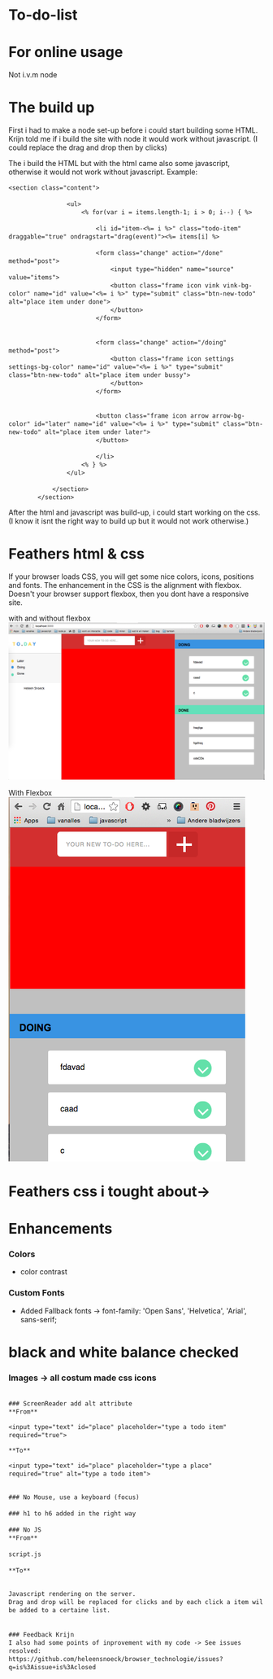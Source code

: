 # To-do-list

# For online usage
Not i.v.m node

# The build up 
First i had to make a node set-up before i could start building some HTML. Krijn told me if i build the site with node it would work without javascript. (I could replace the drag and drop then by clicks)

The i build the HTML but with the html came also some javascript, otherwise it would not work without javascript. Example:
```
<section class="content">

				<ul>
					<% for(var i = items.length-1; i > 0; i--) { %>
						
						<li id="item-<%= i %>" class="todo-item" draggable="true" ondragstart="drag(event)"><%= items[i] %>
					
						<form class="change" action="/done" method="post">
							<input type="hidden" name="source" value="items">
							<button class="frame icon vink vink-bg-color" name="id" value="<%= i %>" type="submit" class="btn-new-todo" alt="place item under done">
							</button> 
						</form>


						<form class="change" action="/doing" method="post">
							<button class="frame icon settings settings-bg-color" name="id" value="<%= i %>" type="submit" class="btn-new-todo" alt="place item under bussy">
							</button> 
						</form>


						<button class="frame icon arrow arrow-bg-color" id="later" name="id" value="<%= i %>" type="submit" class="btn-new-todo" alt="place item under later">
						</button> 

						</li>
					<% } %>
				</ul>

			</section>
		</section>
```

 
After the html and javascript was build-up, i could start working on the css. (I know it isnt the right way to build up but it would not work otherwise.)
 
# Feathers html & css 
If your browser loads CSS, you will get some nice colors, icons, positions and fonts. The enhancement in the CSS is the alignment with flexbox. Doesn't your browser support flexbox, then you dont have a responsive site.

with and without flexbox
![alt tag](https://github.com/heleensnoeck/browser_technologie/blob/master/week%204/screenshots1/Schermafbeelding%202016-04-17%20om%2012.09.10.png)

With Flexbox
![alt tag](https://github.com/heleensnoeck/browser_technologie/blob/master/week%204/screenshots1/Schermafbeelding%202016-04-17%20om%2012.11.12.png) 
 

# Feathers css i tought about-> 

# Enhancements
### Colors
* color contrast 

### Custom Fonts 
* Added Fallback fonts -> font-family: 'Open Sans', 'Helvetica', 'Arial', sans-serif;

# black and white balance checked 

### Images -> all costum made css icons

```

### ScreenReader add alt attribute
**From**
```
	<input type="text" id="place" placeholder="type a todo item" required="true">
```	
**To**
```
	<input type="text" id="place" placeholder="type a place" required="true" alt="type a todo item">
```

### No Mouse, use a keyboard (focus)

### h1 to h6 added in the right way

### No JS
**From**

script.js

**To**

```
<script>
			var cutsTheMustard = ('querySelector' in window && 'addEventListener' in window)
			var js; 

			if(cutsTheMustard) {
				js = document.createElement('script');
				js.src = '/javascripts/script.js';
				js.async = true; 
				document.querySelector('script').parentNode.appendChild(js);
			}
		</script>
```

Javascript rendering on the server. 
Drag and drop will be replaced for clicks and by each click a item wil be added to a certaine list. 


### Feedback Krijn
I also had some points of inprovement with my code -> See issues resolved:
https://github.com/heleensnoeck/browser_technologie/issues?q=is%3Aissue+is%3Aclosed


